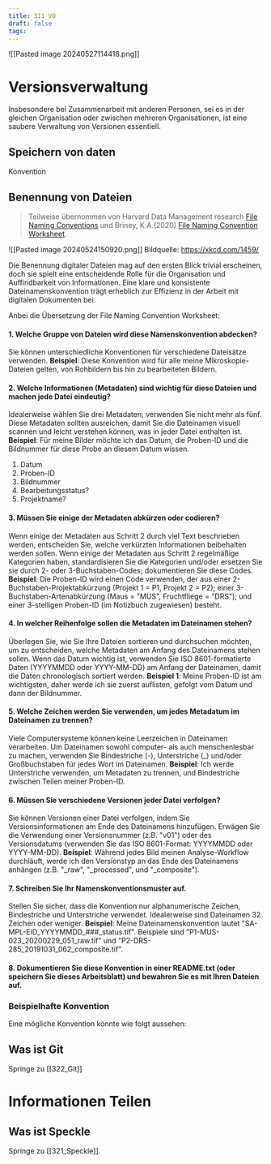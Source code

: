 ```yaml
---
title: 311_VO
draft: false
tags:
---
```

![[Pasted image 20240527114418.png]] 

# Versionsverwaltung


Insbesondere bei Zusammenarbeit mit anderen Personen, sei es in der gleichen Organisation oder zwischen mehreren Organisationen, ist eine saubere Verwaltung von Versionen essentiell.

## Speichern von daten


Konvention
## Benennung von Dateien

> Teilweise übernommen von Harvard Data Management research [File Naming Conventions](https://datamanagement.hms.harvard.edu/plan-design/file-naming-conventions) und Briney, K.A.(2020)  [File Naming Convention Worksheet](https://authors.library.caltech.edu/records/mmnpf-cez11).

![[Pasted image 20240524150920.png]]
Bildquelle: https://xkcd.com/1459/


Die Benennung digitaler Dateien mag auf den ersten Blick trivial erscheinen, doch sie spielt eine entscheidende Rolle für die Organisation und Auffindbarkeit von Informationen. Eine klare und konsistente Dateinamenskonvention trägt erheblich zur Effizienz in der Arbeit mit digitalen Dokumenten bei.

Anbei die Übersetzung der File Naming Convention Worksheet:
#### 1. Welche Gruppe von Dateien wird diese Namenskonvention abdecken?

Sie können unterschiedliche Konventionen für verschiedene Dateisätze verwenden. **Beispiel**: Diese Konvention wird für alle meine Mikroskopie-Dateien gelten, von Rohbildern bis hin zu bearbeiteten Bildern.

#### 2. Welche Informationen (Metadaten) sind wichtig für diese Dateien und machen jede Datei eindeutig?

Idealerweise wählen Sie drei Metadaten; verwenden Sie nicht mehr als fünf. Diese Metadaten sollten ausreichen, damit Sie die Dateinamen visuell scannen und leicht verstehen können, was in jeder Datei enthalten ist. **Beispiel**: Für meine Bilder möchte ich das Datum, die Proben-ID und die Bildnummer für diese Probe an diesem Datum wissen.

1. Datum
2. Proben-ID
3. Bildnummer
4. Bearbeitungsstatus?
5. Projektname?

#### 3. Müssen Sie einige der Metadaten abkürzen oder codieren?

Wenn einige der Metadaten aus Schritt 2 durch viel Text beschrieben werden, entscheiden Sie, welche verkürzten Informationen beibehalten werden sollen. Wenn einige der Metadaten aus Schritt 2 regelmäßige Kategorien haben, standardisieren Sie die Kategorien und/oder ersetzen Sie sie durch 2- oder 3-Buchstaben-Codes; dokumentieren Sie diese Codes. **Beispiel**: Die Proben-ID wird einen Code verwenden, der aus einer 2-Buchstaben-Projektabkürzung (Projekt 1 = P1, Projekt 2 = P2); einer 3-Buchstaben-Artenabkürzung (Maus = "MUS", Fruchtfliege = "DRS"); und einer 3-stelligen Proben-ID (im Notizbuch zugewiesen) besteht.

#### 4. In welcher Reihenfolge sollen die Metadaten im Dateinamen stehen?

Überlegen Sie, wie Sie Ihre Dateien sortieren und durchsuchen möchten, um zu entscheiden, welche Metadaten am Anfang des Dateinamens stehen sollen. Wenn das Datum wichtig ist, verwenden Sie ISO 8601-formatierte Daten (YYYYMMDD oder YYYY-MM-DD) am Anfang der Dateinamen, damit die Daten chronologisch sortiert werden. **Beispiel 1**: Meine Proben-ID ist am wichtigsten, daher werde ich sie zuerst auflisten, gefolgt vom Datum und dann der Bildnummer.

#### 5. Welche Zeichen werden Sie verwenden, um jedes Metadatum im Dateinamen zu trennen?

Viele Computersysteme können keine Leerzeichen in Dateinamen verarbeiten. Um Dateinamen sowohl computer- als auch menschenlesbar zu machen, verwenden Sie Bindestriche (-), Unterstriche (_) und/oder Großbuchstaben für jedes Wort im Dateinamen. **Beispiel**: Ich werde Unterstriche verwenden, um Metadaten zu trennen, und Bindestriche zwischen Teilen meiner Proben-ID.

#### 6. Müssen Sie verschiedene Versionen jeder Datei verfolgen?

Sie können Versionen einer Datei verfolgen, indem Sie Versionsinformationen am Ende des Dateinamens hinzufügen. Erwägen Sie die Verwendung einer Versionsnummer (z.B. "v01") oder des Versionsdatums (verwenden Sie das ISO 8601-Format: YYYYMMDD oder YYYY-MM-DD). **Beispiel**: Während jedes Bild meinen Analyse-Workflow durchläuft, werde ich den Versionstyp an das Ende des Dateinamens anhängen (z.B. "_raw", "_processed", und "_composite").

#### 7. Schreiben Sie Ihr Namenskonventionsmuster auf.

Stellen Sie sicher, dass die Konvention nur alphanumerische Zeichen, Bindestriche und Unterstriche verwendet. Idealerweise sind Dateinamen 32 Zeichen oder weniger. **Beispiel**: Meine Dateinamenskonvention lautet "SA-MPL-EID_YYYYMMDD_###_status.tif". Beispiele sind "P1-MUS-023_20200229_051_raw.tif" und "P2-DRS-285_20191031_062_composite.tif".

#### 8. Dokumentieren Sie diese Konvention in einer README.txt (oder speichern Sie dieses Arbeitsblatt) und bewahren Sie es mit Ihren Dateien auf.

### Beispielhafte Konvention

Eine mögliche Konvention könnte wie folgt aussehen:


## Was ist Git

Springe zu [[322_Git]]

# Informationen Teilen

## Was ist Speckle

Springe zu [[321_Speckle]].
